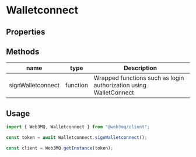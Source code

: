 # Walletconnect

## Properties

## Methods

| name              | type     | Description                                                       |
| ----------------- | -------- | ----------------------------------------------------------------- |
| signWalletconnect | function | Wrapped functions such as login authorization using WalletConnect |

## Usage

```ts
import { Web3MQ, Walletconnect } from "@web3mq/client";

const token = await Walletconnect.signWalletconnect();

const client = Web3MQ.getInstance(token);
```
